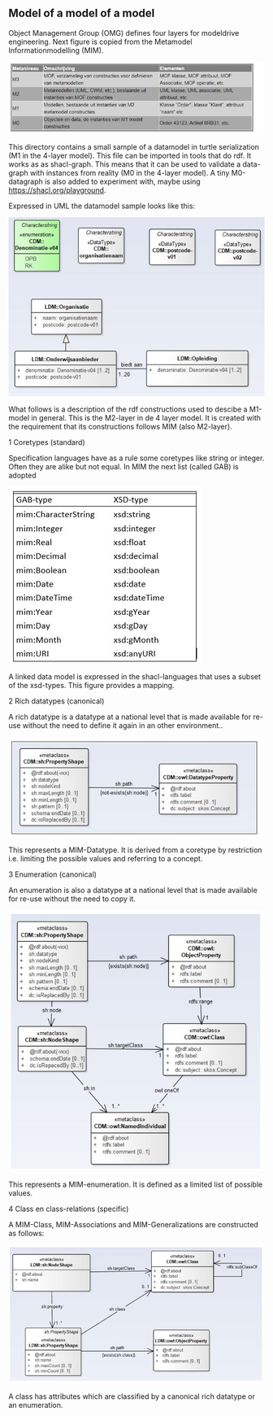 ## Model of a model of a model


Object Management Group (OMG) defines four layers for modeldrive engineering. Next figure is copied from the Metamodel Informationmodelling (MIM).

![](https://github.com/LOD-Onderwijsregistratie/LOD2XMI/blob/master/source/examples/metamodel/figuur06.JPG "figure 6.  OMG Layers")

This directory contains  a small sample of a datamodel in turtle serialization (M1 in the 4-layer model). This
file can be imported in tools that do rdf. It works as as shacl-graph. This means that it can be used to validate a data-graph with 
instances from reality (M0 in the 4-layer model). A tiny M0-datagraph is also added to experiment with, maybe using https://shacl.org/playground.

Expressed in UML the datamodel sample looks like this:

![](https://github.com/LOD-Onderwijsregistratie/LOD2XMI/blob/master/source/examples/metamodel/figuur03.JPG "figure 3.  UML sample")

What follows is a description of the rdf constructions used to descibe a M1-model in general. This is the M2-layer in de 4 layer model. It is created with the requirement that its constructions follows MIM (also M2-layer). 

1  Coretypes (standard)

   Specification languages have as a rule some coretypes like string or integer. Often they are alike but not equal. In MIM the next list (called GAB) is adopted 

![](https://github.com/LOD-Onderwijsregistratie/LOD2XMI/blob/master/source/examples/metamodel/figuur07.JPG "figure 7.  Coretypes")

   A linked data model is expressed in the shacl-languages that uses a subset of the xsd-types. This figure provides a mapping.

2  Rich datatypes (canonical)

  A rich datatype is a datatype at a national level that is made available for re-use without the need to define it again in an other environment.. 

![](https://github.com/LOD-Onderwijsregistratie/LOD2XMI/blob/master/source/examples/metamodel/figuur08.JPG "figure 8.  Rich datatype")

  This represents a MIM-Datatype. It is derived from a coretype by restriction i.e. limiting the possible values and referring to a concept. 

3  Enumeration (canonical)

  An enumeration is also a datatype at a national level that is made available for re-use without the need to copy it. 

![](https://github.com/LOD-Onderwijsregistratie/LOD2XMI/blob/master/source/examples/metamodel/figuur09.JPG "figure 9.  Enumeration" )

  This represents a MIM-enumeration. It is defined as a limited list of possible values. 


4  Class en class-relations (specific)

  A MIM-Class, MIM-Associations and MIM-Generalizations are constructed as follows:

![](https://github.com/LOD-Onderwijsregistratie/LOD2XMI/blob/master/source/examples/metamodel/figuur10.JPG "figure 10.  Classes")

  A class has attributes which are classified by a canonical rich datatype or an enumeration. 
























